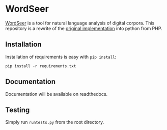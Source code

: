 # WordSeer #

[WordSeer](http://wordseer.berkeley.edu/) is a tool for natural language
analysis of digital corpora. This repository is a rewrite of the [original 
implementation](https://bitbucket.org/silverasm/wordseer/overview) into python
from PHP.

## Installation ##

Installation of requirements is easy with `pip install`:

    pip install -r requirements.txt

## Documentation ##

Documentation will be available on readthedocs.

## Testing ##

Simply run `runtests.py` from the root directory.

